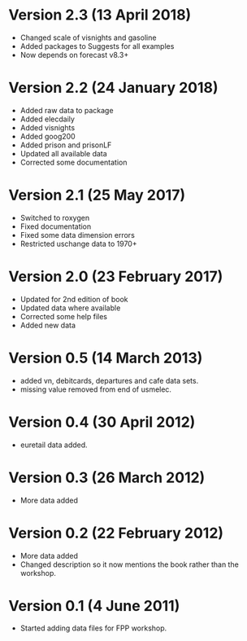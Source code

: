 # Version 2.3 (13 April 2018)
 * Changed scale of visnights and gasoline
 * Added packages to Suggests for all examples
 * Now depends on forecast v8.3+

# Version 2.2 (24 January 2018)
 * Added raw data to package
 * Added elecdaily
 * Added visnights
 * Added goog200
 * Added prison and prisonLF
 * Updated all available data
 * Corrected some documentation

# Version 2.1 (25 May 2017)
 * Switched to roxygen
 * Fixed documentation
 * Fixed some data dimension errors
 * Restricted uschange data to 1970+

# Version 2.0 (23 February 2017)
 * Updated for 2nd edition of book
 * Updated data where available
 * Corrected some help files
 * Added new data

# Version 0.5 (14 March 2013)
  * added vn, debitcards, departures and cafe data sets.
  * missing value removed from end of usmelec.

# Version 0.4 (30 April 2012)
  * euretail data added.

# Version 0.3 (26 March 2012)
  * More data added

# Version 0.2 (22 February 2012)
  * More data added
  * Changed description so it now mentions the book rather than the workshop.

# Version 0.1 (4 June 2011)
  * Started adding data files for FPP workshop.

